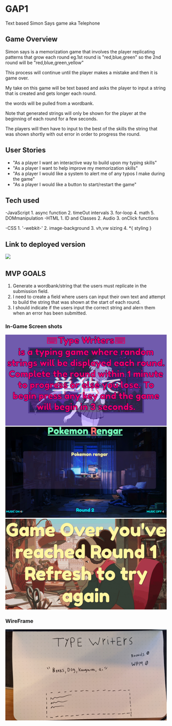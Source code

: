 # GAP1
Text based Simon Says game aka Telephone

## Game Overview
Simon says is a memorization game that involves the player replicating patterns that grow each round eg.1st round is "red,blue,green" so the 2nd round will be "red,blue,green,yellow" 

This process will continue until the player makes a mistake and then it is game over. 

My take on this game will be text based and asks the player to input a string that is created and gets longer each round.

the words will be pulled from a wordbank.

Note that generated strings will only be shown for the player at the beginning of each round for a few seconds.

The players will then have to input to the best of the skills the string that was shown shortly with out error in order to progress the round.


## User Stories
- "As a player I want an interactive way to build upon my typing skills"
- "As a player I want to help improve my memorization skills"
- "As a player I would like a system to alert me of any typos I make during the game"
- "As a player I would like a button to start/restart the game"

## Tech used
-JavaScript
    1. async function
    2. timeOut intervals
    3. for-loop
    4. math
    5. DOMmanipulation
-HTML
    1. ID and Classes
    2. Audio
    3. onClick functions
    
-CSS
    1. '-webkit-'
    2. image-background
    3. vh,vw sizing
    4. *{ styling }


## Link to deployed version
![](https://maccam91.github.io/GAP1/)


## MVP GOALS
1. Generate a wordbank/string that the users must replicate in the submission field.
2. I need to create a field where users can input their own text and attempt to build the string that was shown at the start of each round.
3. I should indicate if the users input the correct string and alern them when an error has been submitted.
### In-Game Screen shots

![](screenshots/gamestart.png)
![](screenshots/gameplay.png)
![](screenshots/gameover.png)

### WireFrame
![](/GAP1wireframe.jpg)




